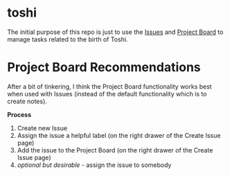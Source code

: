 # toshi
The initial purpose of this repo is just to use the [Issues](https://github.com/zimmeee/toshi/issues) and [Project Board](https://github.com/zimmeee/toshi/projects/1) to manage tasks related to the birth of Toshi.

# Project Board Recommendations
After a bit of tinkering, I think the Project Board functionality works best when used with Issues (instead of the default functionality which is to create notes). 

**Process**
1. Create new Issue
2. Assign the issue a helpful label (on the right drawer of the Create Issue page)
3. Add the issue to the Project Board (on the right drawer of the Create Issue page)
4. *optional but desirable* - assign the issue to somebody
